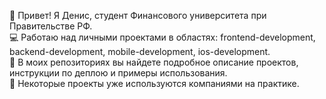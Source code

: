 👋 Привет! Я Денис, студент Финансового университета при Правительстве РФ.  
💻 Работаю над личными проектами в областях: frontend-development, backend-development, mobile-development, ios-development.  
📂 В моих репозиториях вы найдете подробное описание проектов, инструкции по деплою и примеры использования.  
🚀 Некоторые проекты уже используются компаниями на практике.
